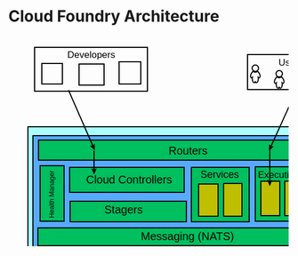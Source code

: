 # Cloud Foundry Architecture

<svg width="640" height="480" xmlns="http://www.w3.org/2000/svg">
 <!-- Created with SVG-edit - http://svg-edit.googlecode.com/ -->
 <defs>
  <marker refY="50" refX="50" markerHeight="5" markerWidth="5" viewBox="0 0 100 100" se_type="rightarrow" orient="auto" markerUnits="strokeWidth" id="se_marker_end_svg_55">
   <path stroke-width="10" stroke="#000000" fill="#000000" d="m100,50l-100,40l30,-40l-30,-40z"/>
  </marker>
  <marker refY="50" refX="50" markerHeight="5" markerWidth="5" viewBox="0 0 100 100" se_type="rightarrow" orient="auto" markerUnits="strokeWidth" id="se_marker_end_svg_56">
   <path stroke-width="10" stroke="#000000" fill="#000000" d="m100,50l-100,40l30,-40l-30,-40z"/>
  </marker>
  <marker refY="50" refX="50" markerHeight="5" markerWidth="5" viewBox="0 0 100 100" se_type="rightarrow" orient="auto" markerUnits="strokeWidth" id="se_marker_end_svg_57">
   <path stroke-width="10" stroke="#000000" fill="#000000" d="m100,50l-100,40l30,-40l-30,-40z"/>
  </marker>
  <marker refY="50" refX="50" markerHeight="5" markerWidth="5" viewBox="0 0 100 100" se_type="rightarrow" orient="auto" markerUnits="strokeWidth" id="se_marker_end_svg_58">
   <path stroke-width="10" stroke="#000000" fill="#000000" d="m100,50l-100,40l30,-40l-30,-40z"/>
  </marker>
 </defs>
 <g>
  <title>Layer 1</title>
  <g id="svg_40">
   <rect stroke="#000000" id="svg_20" height="301" width="569.99999" y="163" x="35" stroke-linecap="null" stroke-linejoin="null" stroke-dasharray="null" stroke-width="2" fill="#aaffff"/>
   <text xml:space="preserve" text-anchor="middle" font-family="Sans-serif" font-size="12" id="svg_24" y="454" x="492" stroke-linecap="null" stroke-linejoin="null" stroke-dasharray="null" stroke-width="0" stroke="#000000" fill="#3f3f3f">IaaS (AWS, Rackspace, Azure, Private)</text>
  </g>
  <g id="svg_41">
   <rect stroke="#000000" id="svg_1" height="240" width="553" y="179" x="44" stroke-width="2" fill="#56aaff"/>
   <text xml:space="preserve" text-anchor="middle" font-family="Sans-serif" font-size="15" id="svg_27" y="409" x="516" stroke-linecap="null" stroke-linejoin="null" stroke-dasharray="null" stroke-width="0" stroke="#000000" fill="#3f3f3f">Cloud Foundry PaaS</text>
  </g>
  <rect stroke="#000000" id="svg_14" height="97.99999" width="138" y="235" x="444" stroke-linecap="null" stroke-linejoin="null" stroke-dasharray="null" stroke-width="2" fill="#00bf5f"/>
  <rect stroke="#000000" id="svg_4" height="37" width="209" y="297" x="111" stroke-linecap="null" stroke-linejoin="null" stroke-dasharray="null" stroke-width="2" fill="#00bf5f"/>
  <rect stroke="#000000" id="svg_5" height="98" width="104.00001" y="236" x="329" stroke-linecap="null" stroke-linejoin="null" stroke-dasharray="null" stroke-width="2" fill="#00bf5f"/>
  <rect stroke="#000000" id="svg_6" height="99.99999" width="43" y="233" x="57" stroke-linecap="null" stroke-linejoin="null" stroke-dasharray="null" stroke-width="2" fill="#00bf5f"/>
  <rect stroke="#000000" id="svg_8" height="45" width="206" y="236" x="110" stroke-linecap="null" stroke-linejoin="null" stroke-dasharray="null" stroke-width="2" fill="#00bf5f"/>
  <rect id="svg_9" height="58" width="35" y="266" x="342" stroke-linecap="null" stroke-linejoin="null" stroke-dasharray="null" stroke-width="2" stroke="#000000" fill="#bfbf00"/>
  <rect stroke="#000000" id="svg_10" height="59" width="33" y="265" x="387" stroke-linecap="null" stroke-linejoin="null" stroke-dasharray="null" stroke-width="2" fill="#bfbf00"/>
  <rect id="svg_12" height="62" width="34" y="261" x="497" stroke-linecap="null" stroke-linejoin="null" stroke-dasharray="null" stroke-width="2" stroke="#000000" fill="#bfbf00"/>
  <rect id="svg_13" height="63" width="35" y="260" x="538" stroke-linecap="null" stroke-linejoin="null" stroke-dasharray="null" stroke-width="2" stroke="#000000" fill="#bfbf00"/>
  <rect stroke="#000000" id="svg_15" height="79" width="203" y="20" x="47" fill-opacity="0" stroke-linecap="null" stroke-linejoin="null" stroke-dasharray="null" stroke-width="2" fill="#000000"/>
  <rect stroke="#000000" id="svg_16" height="63" width="177.99999" y="33" x="430" fill-opacity="0" stroke-linecap="null" stroke-linejoin="null" stroke-dasharray="null" stroke-width="2" fill="#000000"/>
  <rect id="svg_17" height="37" width="37" y="49" x="60" fill-opacity="0" stroke-linecap="null" stroke-linejoin="null" stroke-dasharray="null" stroke-width="2" stroke="#000000" fill="#000000"/>
  <rect id="svg_18" height="38" width="45" y="50" x="127" fill-opacity="0" stroke-linecap="null" stroke-linejoin="null" stroke-dasharray="null" stroke-width="2" stroke="#000000" fill="#000000"/>
  <rect id="svg_19" height="40" width="39" y="46" x="199" fill-opacity="0" stroke-linecap="null" stroke-linejoin="null" stroke-dasharray="null" stroke-width="2" stroke="#000000" fill="#000000"/>
  <g id="svg_33">
   <rect id="svg_3" height="32" width="537" y="345" x="53" stroke-width="2" stroke="#000000" fill="#00bf5f"/>
   <text xml:space="preserve" text-anchor="middle" font-family="Sans-serif" font-size="20" id="svg_32" y="367" x="322" stroke-linecap="null" stroke-linejoin="null" stroke-dasharray="null" stroke-width="0" stroke="#000000" fill="#000000">Messaging (NATS)</text>
  </g>
  <g id="svg_35">
   <rect stroke="#000000" id="svg_7" height="36" width="532" y="187" x="54" stroke-linecap="null" stroke-linejoin="null" stroke-dasharray="null" stroke-width="2" fill="#00bf5f"/>
   <text xml:space="preserve" text-anchor="middle" font-family="Sans-serif" font-size="20" id="svg_34" y="213" x="323" stroke-linecap="null" stroke-linejoin="null" stroke-dasharray="null" stroke-width="0" stroke="#000000" fill="#000000">Routers</text>
  </g>
  <text xml:space="preserve" text-anchor="middle" font-family="Sans-serif" font-size="20" id="svg_36" y="265" x="217" stroke-linecap="null" stroke-linejoin="null" stroke-dasharray="null" stroke-width="0" stroke="#000000" fill="#000000">Cloud Controllers</text>
  <rect id="svg_37" height="62" width="34" y="261" x="454" stroke-linecap="null" stroke-linejoin="null" stroke-dasharray="null" stroke-width="2" stroke="#000000" fill="#bfbf00"/>
  <text xml:space="preserve" text-anchor="middle" font-family="Sans-serif" font-size="20" id="svg_38" y="319" x="207" stroke-linecap="null" stroke-linejoin="null" stroke-dasharray="null" stroke-width="0" stroke="#000000" fill="#000000">Stagers</text>
  <text transform="rotate(-90 77 284.5)" xml:space="preserve" text-anchor="middle" font-family="Sans-serif" font-size="12" id="svg_39" y="289" x="77" stroke-linecap="null" stroke-linejoin="null" stroke-dasharray="null" stroke-width="0" stroke="#000000" fill="#000000">Health Manager</text>
  <text xml:space="preserve" text-anchor="middle" font-family="Sans-serif" font-size="18" id="svg_42" y="255" x="380" stroke-linecap="null" stroke-linejoin="null" stroke-dasharray="null" stroke-width="0" stroke="#000000" fill="#000000">Services</text>
  <text id="svg_43" xml:space="preserve" text-anchor="middle" font-family="Sans-serif" font-size="17" y="255" x="514" stroke-linecap="null" stroke-linejoin="null" stroke-dasharray="null" stroke-width="0" stroke="#000000" fill="#000000">Execution agents</text>
  <path id="svg_44" d="m451.06476,66.81604c-0.82422,-1.49108 -1.83749,-2.69695 -2.85049,-3.54033c-1.17841,0.86499 -2.61981,1.39123 -4.18524,1.39123c-1.57324,0 -3.00684,-0.52831 -4.19269,-1.39123c-1.01367,0.84338 -2.01892,2.04925 -2.85095,3.54033c-1.91925,3.45898 -2.12531,7.00756 -0.46936,7.92815c0.74152,0.41396 1.52374,0.10504 2.32324,-0.66937c-0.14032,0.78474 -0.22266,1.63637 -0.22266,2.52811c0,3.95738 1.54065,7.16306 3.43555,7.16306c1.13635,0 1.70508,-1.16772 1.97687,-2.95544c0.27216,1.78771 0.84052,2.95544 1.97723,2.95544c1.89484,0 3.43546,-3.20568 3.43546,-7.16306c0,-0.89174 -0.08261,-1.74336 -0.23047,-2.52811c0.80704,0.77441 1.58984,1.08333 2.33105,0.66937c1.65567,-0.92059 1.4418,-4.46918 -0.47754,-7.92815zm-7.03574,-3.49915c3.18848,0 5.77499,-2.58574 5.77499,-5.77496s-2.58652,-5.77594 -5.77499,-5.77594c-3.18817,0 -5.77472,2.58577 -5.77472,5.77594s2.58655,5.77496 5.77472,5.77496z" fill-opacity="0" stroke-linecap="null" stroke-linejoin="null" stroke-dasharray="null" stroke-width="2" stroke="#000000" fill="#000000"/>
  <path id="svg_46" d="m494.06476,76.81604c-0.82422,-1.49108 -1.83746,-2.69695 -2.85049,-3.54033c-1.17841,0.86499 -2.61981,1.39123 -4.18524,1.39123c-1.57324,0 -3.00684,-0.52831 -4.19269,-1.39123c-1.01367,0.84338 -2.01892,2.04925 -2.85095,3.54033c-1.91925,3.45898 -2.12531,7.00756 -0.46936,7.92815c0.74152,0.41396 1.52374,0.10506 2.32324,-0.66936c-0.14032,0.78475 -0.22266,1.63637 -0.22266,2.52811c0,3.95738 1.54065,7.16306 3.43555,7.16306c1.13635,0 1.70508,-1.16772 1.97687,-2.95544c0.27216,1.78772 0.84052,2.95544 1.97723,2.95544c1.89484,0 3.43546,-3.20568 3.43546,-7.16306c0,-0.89174 -0.08258,-1.74335 -0.23047,-2.52811c0.80707,0.77442 1.58984,1.08333 2.33105,0.66936c1.6557,-0.92059 1.44183,-4.46917 -0.47754,-7.92815zm-7.03574,-3.49915c3.18848,0 5.77499,-2.58574 5.77499,-5.77496s-2.58652,-5.77594 -5.77499,-5.77594c-3.18817,0 -5.77472,2.58576 -5.77472,5.77594s2.58655,5.77496 5.77472,5.77496z" fill-opacity="0" stroke-linecap="null" stroke-linejoin="null" stroke-dasharray="null" stroke-width="2" stroke="#000000" fill="#000000"/>
  <path id="svg_47" d="m535.06476,73.81604c-0.82422,-1.49108 -1.83746,-2.69695 -2.85052,-3.54033c-1.17841,0.86499 -2.61975,1.39123 -4.18518,1.39123c-1.57324,0 -3.00684,-0.52831 -4.19275,-1.39123c-1.01367,0.84338 -2.01886,2.04925 -2.85095,3.54033c-1.91919,3.45898 -2.12524,7.00756 -0.46936,7.92815c0.74158,0.41396 1.5238,0.10506 2.32324,-0.66936c-0.14026,0.78475 -0.22266,1.63637 -0.22266,2.52811c0,3.95738 1.54065,7.16306 3.43561,7.16306c1.13629,0 1.70502,-1.16772 1.97687,-2.95544c0.27209,1.78772 0.84045,2.95544 1.97717,2.95544c1.8949,0 3.43549,-3.20568 3.43549,-7.16306c0,-0.89174 -0.08258,-1.74335 -0.23047,-2.52811c0.80707,0.77442 1.58984,1.08333 2.33105,0.66936c1.6557,-0.92059 1.44183,-4.46917 -0.47754,-7.92815zm-7.03571,-3.49915c3.18848,0 5.77496,-2.58572 5.77496,-5.77495s-2.58649,-5.77594 -5.77496,-5.77594c-3.18817,0 -5.77478,2.58576 -5.77478,5.77594s2.58661,5.77495 5.77478,5.77495z" fill-opacity="0" stroke-linecap="null" stroke-linejoin="null" stroke-dasharray="null" stroke-width="2" stroke="#000000" fill="#000000"/>
  <text xml:space="preserve" text-anchor="middle" font-family="Sans-serif" font-size="17" id="svg_48" y="53" x="508" stroke-linecap="null" stroke-linejoin="null" stroke-dasharray="null" stroke-width="0" stroke="#000000" fill="#000000">Users</text>
  <path id="svg_49" d="m568.06476,61.81604c-0.82422,-1.49108 -1.83746,-2.69695 -2.85052,-3.54033c-1.17841,0.86499 -2.61975,1.39123 -4.18518,1.39123c-1.57324,0 -3.00684,-0.52831 -4.19275,-1.39123c-1.01367,0.84338 -2.01886,2.04925 -2.85095,3.54033c-1.91919,3.45898 -2.12524,7.00756 -0.46936,7.92815c0.74158,0.41396 1.5238,0.10506 2.32324,-0.66936c-0.14026,0.78475 -0.22266,1.63637 -0.22266,2.52811c0,3.95738 1.54065,7.16306 3.43561,7.16306c1.13629,0 1.70502,-1.16772 1.97687,-2.95544c0.27209,1.78772 0.84045,2.95544 1.97717,2.95544c1.8949,0 3.43549,-3.20568 3.43549,-7.16306c0,-0.89174 -0.08258,-1.74335 -0.23047,-2.52811c0.80707,0.77442 1.58984,1.08333 2.33105,0.66936c1.6557,-0.92059 1.44183,-4.46917 -0.47754,-7.92815zm-7.03571,-3.49915c3.18848,0 5.77496,-2.58572 5.77496,-5.77495s-2.58649,-5.77594 -5.77496,-5.77594c-3.18817,0 -5.77478,2.58576 -5.77478,5.77594s2.58661,5.77495 5.77478,5.77495z" fill-opacity="0" stroke-linecap="null" stroke-linejoin="null" stroke-dasharray="null" stroke-width="2" stroke="#000000" fill="#000000"/>
  <path id="svg_50" d="m597.06476,72.81604c-0.82422,-1.49108 -1.83746,-2.69695 -2.85052,-3.54033c-1.17841,0.86499 -2.61975,1.39123 -4.18518,1.39123c-1.57324,0 -3.00684,-0.52831 -4.19275,-1.39123c-1.01367,0.84338 -2.01886,2.04925 -2.85095,3.54033c-1.91919,3.45898 -2.12524,7.00756 -0.46936,7.92815c0.74158,0.41396 1.5238,0.10506 2.32324,-0.66936c-0.14026,0.78475 -0.22266,1.63637 -0.22266,2.52811c0,3.95738 1.54065,7.16306 3.43561,7.16306c1.13629,0 1.70502,-1.16772 1.97687,-2.95544c0.27209,1.78772 0.84045,2.95544 1.97717,2.95544c1.8949,0 3.43549,-3.20568 3.43549,-7.16306c0,-0.89174 -0.08258,-1.74335 -0.23047,-2.52811c0.80707,0.77442 1.58984,1.08333 2.33105,0.66936c1.6557,-0.92059 1.44183,-4.46917 -0.47754,-7.92815zm-7.03571,-3.49915c3.18848,0 5.77496,-2.58574 5.77496,-5.77496s-2.58649,-5.77594 -5.77496,-5.77594c-3.18817,0 -5.77478,2.58576 -5.77478,5.77594s2.58661,5.77496 5.77478,5.77496z" fill-opacity="0" stroke-linecap="null" stroke-linejoin="null" stroke-dasharray="null" stroke-width="2" stroke="#000000" fill="#000000"/>
  <text id="svg_51" xml:space="preserve" text-anchor="middle" font-family="Sans-serif" font-size="17" y="39" x="149" stroke-linecap="null" stroke-linejoin="null" stroke-dasharray="null" stroke-width="0" stroke="#000000" fill="#000000">Developers</text>
  <line marker-end="url(#se_marker_end_svg_55)" id="svg_55" y2="200" x2="153" y1="97" x1="108" stroke-linecap="null" stroke-linejoin="null" stroke-dasharray="null" stroke-width="2" stroke="#000000" fill="none"/>
  <line marker-end="url(#se_marker_end_svg_56)" id="svg_56" y2="243" x2="154" y1="206" x1="154" stroke-linecap="null" stroke-linejoin="null" stroke-dasharray="null" stroke-width="2" stroke="#000000" fill="none"/>
  <line marker-end="url(#se_marker_end_svg_57)" id="svg_57" y2="201" x2="471" y1="95" x1="519" stroke-linecap="null" stroke-linejoin="null" stroke-dasharray="null" stroke-width="2" stroke="#000000" fill="none"/>
  <line marker-end="url(#se_marker_end_svg_58)" id="svg_58" y2="264" x2="470" y1="205" x1="470" stroke-linecap="null" stroke-linejoin="null" stroke-dasharray="null" stroke-width="2" stroke="#000000" fill="none"/>
 </g>
</svg>